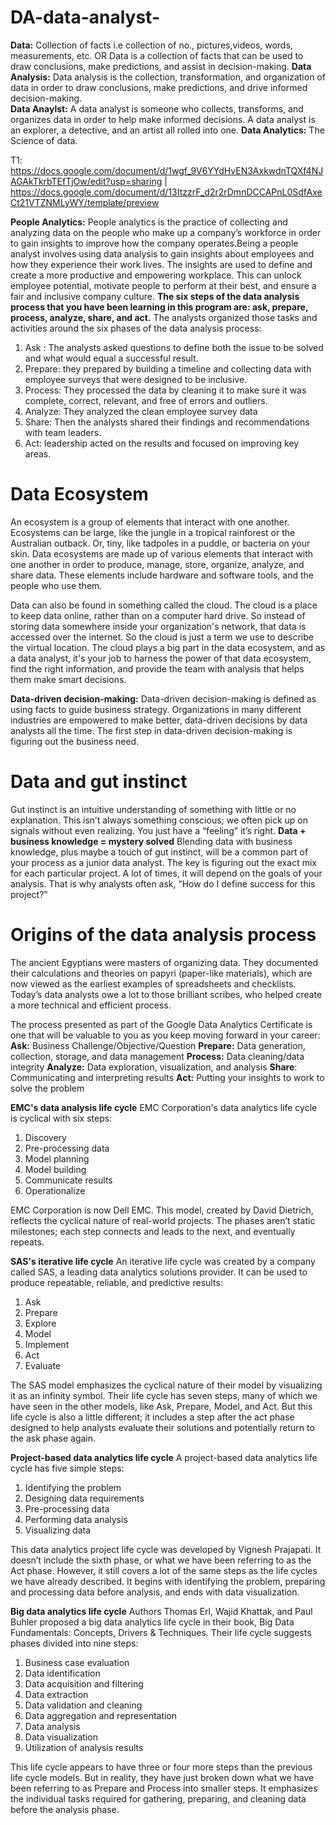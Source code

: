 # DA-data-analyst-

**Data:** Collection of facts i.e collection of no., pictures,videos, words, measurements, etc. OR Data is a collection of facts that can be used to draw conclusions, make predictions, and assist in decision-making. 
**Data Analysis:** Data analysis is the collection, transformation, and organization of data in order to draw conclusions, make predictions, and drive informed decision-making.  
**Data Anaylst:** A data analyst is someone who collects, transforms, and organizes data in order to help make informed decisions. A data analyst is an explorer, a detective, and an artist all rolled into one.
**Data Analytics:** The Science of data. 



T1: https://docs.google.com/document/d/1wgf_9V6YYdHvEN3AxkwdnTQXf4NJAGAkTkrbTEfTjOw/edit?usp=sharing   |   
    https://docs.google.com/document/d/13ItzzrF_d2r2rDmnDCCAPnL0SdfAxeCt21VTZNMLyWY/template/preview



**People Analytics:** People analytics is the practice of collecting and analyzing data on the people who make up a company’s workforce in order to gain insights to improve how the company operates.Being a people analyst involves using data analysis to gain insights about employees and how they experience their work lives. The insights are used to define and create a more productive and empowering workplace. This can unlock employee potential, motivate people to perform at their best, and ensure a fair and inclusive company culture. 
 **The six steps of the data analysis process that you have been learning in this program are: ask, prepare, process, analyze, share, and act.**
The analysts organized those tasks and activities around the six phases of the data analysis process: 
1. Ask : The analysts asked questions to define both the issue to be solved and what would equal a successful result. 
2. Prepare: they prepared by building a timeline and collecting data with employee surveys that were designed to be inclusive.
3. Process: They processed the data by cleaning it to make sure it was complete, correct, relevant, and free of errors and outliers.
4. Analyze: They analyzed the clean employee survey data
5. Share: Then the analysts shared their findings and recommendations with team leaders.
6. Act: leadership acted on the results and focused on improving key areas.



 # **Data Ecosystem**
An ecosystem is a group of elements that interact with one another. Ecosystems can be large, like the jungle in a tropical rainforest or the Australian outback. Or, tiny, like tadpoles in a puddle, or bacteria on your skin.
Data ecosystems are made up of various elements that interact with one another in order to produce, manage, store, organize, analyze, and share data. These elements include hardware and software tools, and the people who use them.

Data can also be found in something called the cloud. The cloud is a place to keep data online, rather than on a computer hard drive. So instead of storing data somewhere inside your organization's network, that data is accessed over the internet. So the cloud is just a term we use to describe the virtual location. The cloud plays a big part in the data ecosystem, and as a data analyst, it's your job to harness the power of that data ecosystem, find the right information, and provide the team with analysis that helps them make smart decisions. 

**Data-driven decision-making:** Data-driven decision-making is defined as using facts to guide business strategy. Organizations in many different industries are empowered to make better, data-driven decisions by data analysts all the time.  The first step in data-driven decision-making is figuring out the business need.

# Data and gut instinct
Gut instinct is an intuitive understanding of something with little or no explanation. This isn’t always something conscious; we often pick up on signals without even realizing. You just have a “feeling” it’s right.
**Data + business knowledge = mystery solved**
Blending data with business knowledge, plus maybe a touch of gut instinct, will be a common part of your process as a junior data analyst. The key is figuring out the exact mix for each particular project. A lot of times, it will depend on the goals of your analysis. That is why analysts often ask, “How do I define success for this project?”

# Origins of the data analysis process
The ancient Egyptians were masters of organizing data. They documented their calculations and theories on papyri (paper-like materials), which are now viewed as the earliest examples of spreadsheets and checklists. Today’s data analysts owe a lot to those brilliant scribes, who helped create a more technical and efficient process.

The process presented as part of the Google Data Analytics Certificate is one that will be valuable to you as you keep moving forward in your career:
**Ask:** Business Challenge/Objective/Question
**Prepare:** Data generation, collection, storage, and data management
**Process:** Data cleaning/data integrity
**Analyze:** Data exploration, visualization, and analysis
**Share**: Communicating and interpreting results 
**Act:**  Putting your insights to work to solve the problem

**EMC's data analysis life cycle**
EMC Corporation's data analytics life cycle is cyclical with six steps:

1. Discovery
2. Pre-processing data
3. Model planning
4. Model building
5. Communicate results
6. Operationalize

EMC Corporation is now Dell EMC. This model, created by David Dietrich, reflects the cyclical nature of real-world projects. The phases aren’t static milestones; each step connects and leads to the next, and eventually repeats.

**SAS's iterative life cycle**
An iterative life cycle was created by a company called SAS, a leading data analytics solutions provider. It can be used to produce repeatable, reliable, and predictive results: 

1. Ask
2. Prepare
3. Explore
4. Model
5. Implement
6. Act
7. Evaluate

The SAS model emphasizes the cyclical nature of their model by visualizing it as an infinity symbol. Their life cycle has seven steps, many of which we have seen in the other models, like Ask, Prepare, Model, and Act. But this life cycle is also a little different; it includes a step after the act phase designed to help analysts evaluate their solutions and potentially return to the ask phase again. 

**Project-based data analytics life cycle** 
A project-based data analytics life cycle has five simple steps:
1. Identifying the problem
2. Designing data requirements
3. Pre-processing data
4. Performing data analysis
5. Visualizing data

This data analytics project life cycle was developed by Vignesh Prajapati. It doesn’t include the sixth phase, or what we have been referring to as the Act phase. However, it still covers a lot of the same steps as the life cycles we have already described. It begins with identifying the problem, preparing and processing data before analysis, and ends with data visualization.

**Big data analytics life cycle**
Authors Thomas Erl, Wajid Khattak, and Paul Buhler proposed a big data analytics life cycle in their book, Big Data Fundamentals: Concepts, Drivers & Techniques. Their life cycle suggests phases divided into nine steps:
1. Business case evaluation
2. Data identification
3. Data acquisition and filtering
4. Data extraction
5. Data validation and cleaning
6. Data aggregation and representation
7. Data analysis
8. Data visualization
9. Utilization of analysis results

This life cycle appears to have three or four more steps than the previous life cycle models. But in reality, they have just broken down what we have been referring to as Prepare and Process into smaller steps. It emphasizes the individual tasks required for gathering, preparing, and cleaning data before the analysis phase.
